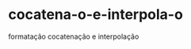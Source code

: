 # cocatena-o-e-interpola-o
formatação cocatenação e interpolação

<html>
<script>

let name, age

name = "Lais"
age = 25


console.log("name", name);
console.log("age", age);

// cocatenação 
console.log(name + " tem " + age + " anos. ")
// interpolação
console.log(`${name} tem ${age} anos.`)
</script>

</html>
